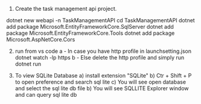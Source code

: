 1) Create the task management api project.

dotnet new webapi -n TaskManagementAPI
cd TaskManagementAPI
dotnet add package Microsoft.EntityFrameworkCore.SqlServer
dotnet add package Microsoft.EntityFrameworkCore.Tools
dotnet add package Microsoft.AspNetCore.Cors

2) run from vs code 
	a - In case you have http profile in launchsetting.json 
		dotnet watch -lp https
	b - Else delete the http profile and simply run 
		dotnet run


3) To view SQLite Database
	a) install extension "SQLite"
	b) Ctr + Shift + P to open preference and search sql lite
	c) You will see open database and select the sql lite db file
	b) You will see SQLLITE Explorer window and can query sql lite db
